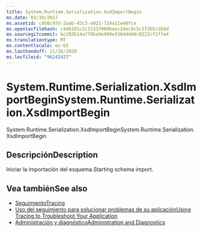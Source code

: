 ```yaml
---
title: System.Runtime.Serialization.XsdImportBegin
ms.date: 03/30/2017
ms.assetid: c4b0c97d-2aab-42c3-a921-724a11e40fce
ms.openlocfilehash: c44b281c2c1133f909beec2dec9c5c2f2b5c2b8d
ms.sourcegitcommit: bc293b14af795e0e999e3304dd40c0222cf2ffe4
ms.translationtype: MT
ms.contentlocale: es-ES
ms.lasthandoff: 11/26/2020
ms.locfileid: "96242427"
---
```

# <a name="systemruntimeserializationxsdimportbegin"></a><span data-ttu-id="f232e-102">System.Runtime.Serialization.XsdImportBegin</span><span class="sxs-lookup"><span data-stu-id="f232e-102">System.Runtime.Serialization.XsdImportBegin</span></span>

<span data-ttu-id="f232e-103">System.Runtime.Serialization.XsdImportBegin</span><span class="sxs-lookup"><span data-stu-id="f232e-103">System.Runtime.Serialization.XsdImportBegin</span></span>  
  
## <a name="description"></a><span data-ttu-id="f232e-104">Descripción</span><span class="sxs-lookup"><span data-stu-id="f232e-104">Description</span></span>  

 <span data-ttu-id="f232e-105">Iniciar la importación del esquema.</span><span class="sxs-lookup"><span data-stu-id="f232e-105">Starting schema import.</span></span>  
  
## <a name="see-also"></a><span data-ttu-id="f232e-106">Vea también</span><span class="sxs-lookup"><span data-stu-id="f232e-106">See also</span></span>

- [<span data-ttu-id="f232e-107">Seguimiento</span><span class="sxs-lookup"><span data-stu-id="f232e-107">Tracing</span></span>](index.md)
- [<span data-ttu-id="f232e-108">Uso del seguimiento para solucionar problemas de su aplicación</span><span class="sxs-lookup"><span data-stu-id="f232e-108">Using Tracing to Troubleshoot Your Application</span></span>](using-tracing-to-troubleshoot-your-application.md)
- [<span data-ttu-id="f232e-109">Administración y diagnóstico</span><span class="sxs-lookup"><span data-stu-id="f232e-109">Administration and Diagnostics</span></span>](../index.md)
